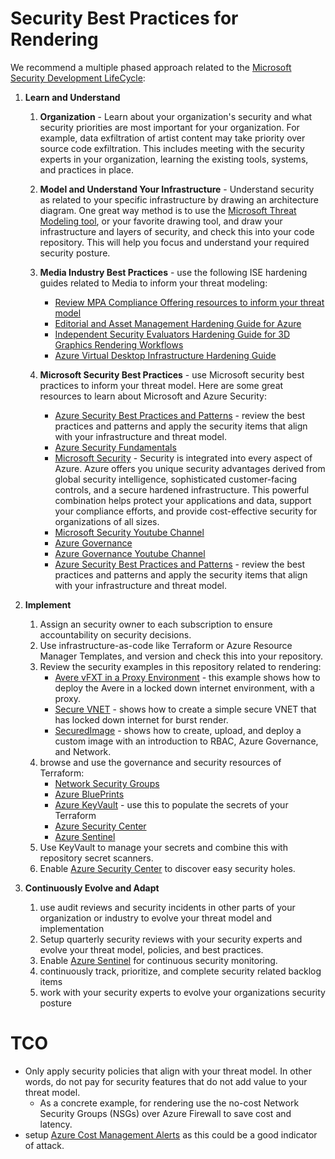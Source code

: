 # Security Best Practices for Rendering

We recommend a multiple phased approach related to the [Microsoft Security Development LifeCycle](https://www.microsoft.com/en-us/securityengineering/sdl):

1. **Learn and Understand**
    1. **Organization** - Learn about your organization's security and what security priorities are most important for your organization.  For example, data exfiltration of artist content may take priority over source code exfiltration.  This includes meeting with the security experts in your organization, learning the existing tools, systems, and practices in place.

    1. **Model and Understand Your Infrastructure** - Understand security as related to your specific infrastructure by drawing an architecture diagram.  One great way method is to use the [Microsoft Threat Modeling tool](https://docs.microsoft.com/en-us/azure/security/develop/threat-modeling-tool), or your favorite drawing tool, and draw your infrastructure and layers of security, and check this into your code repository.  This will help you focus and understand your required security posture.  

    1. **Media Industry Best Practices** - use the following ISE hardening guides related to Media to inform your threat modeling:
        * [Review MPA Compliance Offering resources to inform your threat model](https://docs.microsoft.com/en-us/azure/compliance/offerings/offering-mpa)
        * [Editorial and Asset Management Hardening Guide for Azure](https://azure.microsoft.com/mediahandler/files/resourcefiles/editorial-and-asset-management-hardening-guide-for-azure/Editorial_and_Asset_Management_Workflows_Hardening_Guide_for_Azure.pdf)
        * [Independent Security Evaluators Hardening Guide for 3D Graphics Rendering Workflows](https://azure.microsoft.com/mediahandler/files/resourcefiles/azure-media-hardening-guide-for-3d-graphics-rendering/ise-azure-rendering-hardening_guide.pdf)
        * [Azure Virtual Desktop Infrastructure Hardening Guide](https://azure.microsoft.com/en-us/resources/azure-virtual-desktop-infrastructure-hardening-guide/)
    
    1. **Microsoft Security Best Practices** - use Microsoft security best practices to inform your threat model.  Here are some great resources to learn about Microsoft and Azure Security:
        * [Azure Security Best Practices and Patterns](https://docs.microsoft.com/en-us/azure/security/fundamentals/best-practices-and-patterns) - review the best practices and patterns and apply the security items that align with your infrastructure and threat model.
        * [Azure Security Fundamentals](https://docs.microsoft.com/en-us/azure/security/fundamentals/)
        * [Microsoft Security](https://docs.microsoft.com/en-us/azure/security/) - Security is integrated into every aspect of Azure. Azure offers you unique security advantages derived from global security intelligence, sophisticated customer-facing controls, and a secure hardened infrastructure. This powerful combination helps protect your applications and data, support your compliance efforts, and provide cost-effective security for organizations of all sizes. 
        * [Microsoft Security Youtube Channel](https://www.youtube.com/c/MicrosoftSecurity/videos)
        * [Azure Governance](https://docs.microsoft.com/en-us/azure/governance/)
        * [Azure Governance Youtube Channel](https://www.youtube.com/channel/UCZZ3-oMrVI5ssheMzaWC4uQ/videos)
        * [Azure Security Best Practices and Patterns](https://docs.microsoft.com/en-us/azure/security/fundamentals/best-practices-and-patterns) - review the best practices and patterns and apply the security items that align with your infrastructure and threat model.

1. **Implement**
    1. Assign an security owner to each subscription to ensure accountability on security decisions.
    1. Use infrastructure-as-code like Terraform or Azure Resource Manager Templates, and version and check this into your repository.
    1. Review the security examples in this repository related to rendering:
        * [Avere vFXT in a Proxy Environment](../vfxt/proxy) - this example shows how to deploy the Avere in a locked down internet environment, with a proxy.
        * [Secure VNET](../securevnet) - shows how to create a simple secure VNET that has locked down internet for burst render.
        * [SecuredImage](../securedimage) - shows how to create, upload, and deploy a custom image with an introduction to RBAC, Azure Governance, and Network.
    1. browse and use the governance and security resources of Terraform:
        * [Network Security Groups](https://registry.terraform.io/providers/hashicorp/azurerm/latest/docs/resources/network_security_group)
        * [Azure BluePrints](https://registry.terraform.io/providers/hashicorp/azurerm/latest/docs/resources/blueprint_assignment)
        * [Azure KeyVault](https://registry.terraform.io/providers/hashicorp/azurerm/latest/docs/resources/key_vault) - use this to populate the secrets of your Terraform
        * [Azure Security Center](https://registry.terraform.io/providers/hashicorp/azurerm/latest/docs/resources/advanced_threat_protection)
        * [Azure Sentinel](https://registry.terraform.io/providers/hashicorp/azurerm/latest/docs/resources/advanced_threat_protection)
    1. Use KeyVault to manage your secrets and combine this with repository secret scanners.
    1. Enable [Azure Security Center](https://azure.microsoft.com/en-us/services/security-center/) to discover easy security holes.

1. **Continuously Evolve and Adapt**
    1. use audit reviews and security incidents in other parts of your organization or industry to evolve your threat model and implementation
    1. Setup quarterly security reviews with your security experts and evolve your threat model, policies, and best practices.
    1. Enable [Azure Sentinel](https://azure.microsoft.com/en-us/services/azure-sentinel/) for continuous security monitoring.
    1. continuously track, prioritize, and complete security related backlog items
    1. work with your security experts to evolve your organizations security posture

# TCO
* Only apply security policies that align with your threat model.  In other words, do not pay for security features that do not add value to your threat model.
    * As a concrete example, for rendering use the no-cost Network Security Groups (NSGs) over Azure Firewall to save cost and latency.
* setup [Azure Cost Management Alerts](https://docs.microsoft.com/en-us/azure/cost-management-billing/cost-management-billing-overview) as this could be a good indicator of attack.
